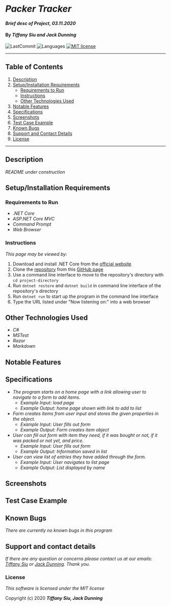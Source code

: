 # _Packer Tracker_

#### _Brief desc of Project, 03.11.2020_

#### By _**Tiffany Siu and Jack Dunning**_

<!-- [![Project Status: Inactive – The project has reached a stable, usable state but is no longer being actively developed; support/maintenance will be provided as time allows.](https://www.repostatus.org/badges/latest/inactive.svg)](https://www.repostatus.org/#inactive) -->
<!-- [![Project Status: Active – The project has reached a stable, usable state and is being actively developed.](https://www.repostatus.org/badges/latest/active.svg)](https://www.repostatus.org/#active) -->
<!-- [![Project Status: WIP – Initial development is in progress, but there has not yet been a stable, usable release suitable for the public.](https://www.repostatus.org/badges/latest/wip.svg)](https://www.repostatus.org/#wip) -->
![LastCommit](https://img.shields.io/github/last-commit/JackStunning/PackerTracker.Solution)
![Languages](https://img.shields.io/github/languages/top/JackStunning/PackerTracker.Solution)
[![MIT license](https://img.shields.io/badge/License-MIT-yellow.svg)](https://lbesson.mit-license.org/)

---
## Table of Contents
1. [Description](#description)
2. [Setup/Installation Requirements](#setup/installation-requirements)
    - [Requirements to Run](#requirements-to-run)
    - [Instructions](#instructions)
    - [Other Technologies Used](#other-technologies-used)
3. [Notable Features](#notable-features)
4. [Specifications](#specifications)
5. [Screenshots](#screenshots)
6. [Test Case Example](#test-case-example)
7. [Known Bugs](#known-bugs)
8. [Support and Contact Details](#support-and-contact-details)
9. [License](#license)
---
## Description

_README under construction_
<!-- _Detailed desc w/ purpose/usage, what does, motivation to create, why exists, other info for users/developers to have_ -->

## Setup/Installation Requirements

### Requirements to Run
* _.NET Core_
* _ASP.NET Core MVC_
* _Command Prompt_
* _Web Browser_

### Instructions

*This page may be viewed by:*

1. Download and install .NET Core from the [official website](https://dotnet.microsoft.com/download/dotnet-core/)
2. Clone the [repository](https://github.com/JackStunning/PackerTracker.Solution.git) from this [GitHub page](https://github.com/JackStunning)
3. Use a command line interface to move to the repository's directory with `cd project-directory`
4. Run `dotnet restore` and `dotnet build` in command line interface of the repository's directory
5. Run `dotnet run` to start up the program in the command line interface
6. Type the URL listed under "Now listening on:" into a web browser 

## Other Technologies Used
* _C#_
* _MSTest_
* _Razor_
* _Markdown_

## Notable Features
<!-- _features that make project stand out_ -->

## Specifications

* _The program starts on a home page with a link allowing user to navigate to a form to add items._
  * _Example Input: load page_
  * _Example Output: home page shown with link to add to list_
* _Form creates items from user input and stores the given properties in the object._
  * _Example Input: User fills out form_
  * _Example Output: Form creates item object_
* _User can fill out form with item they need, if it was bought or not, if it was packed or not yet, and price._
  * _Example Input: User fills out form_
  * _Example Output: Information saved in list_
* _User can view list of entries they have added through the form._
  * _Example Input: User navigates to list page_
  * _Example Output: List displayed by name_
## Screenshots

<!-- _Here is a snippet of what the input looks like:_

![Snippet of input fields](img/snippet1.png)

_Here is a preview of what the output looks like:_

![Snippet of output box](img/snippet2.png) -->

<!-- _{Show pictures using ![alt text](image.jpg), show what library does as concisely as possible but don't need to explain how project solves problem from `code`_ -->

## Test Case Example
<!-- _Tests are done through Jest and are run from the command line prompt with `npm test`._
_Some example tests:_
![Snippet of an example test](img/test1.png)

![Snippet of an example result](img/test2.png) -->
<!-- _describe and show how to run tests with `code` examples}_ -->

## Known Bugs

_There are currently no known bugs in this program_

## Support and contact details

_If there are any question or concerns please contact us at our emails: [Tiffany Siu](mailto:tsiu88@gmail.com) or [Jack Dunning](mailto:JackStunning9001@gmail.com). Thank you._

### License

*This software is licensed under the MIT license*

Copyright (c) 2020 **_Tiffany Siu, Jack Dunning_**
